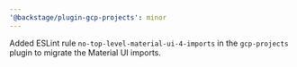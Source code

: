 ```yaml
---
'@backstage/plugin-gcp-projects': minor
---
```


Added ESLint rule `no-top-level-material-ui-4-imports` in the `gcp-projects` plugin to migrate the Material UI imports.
